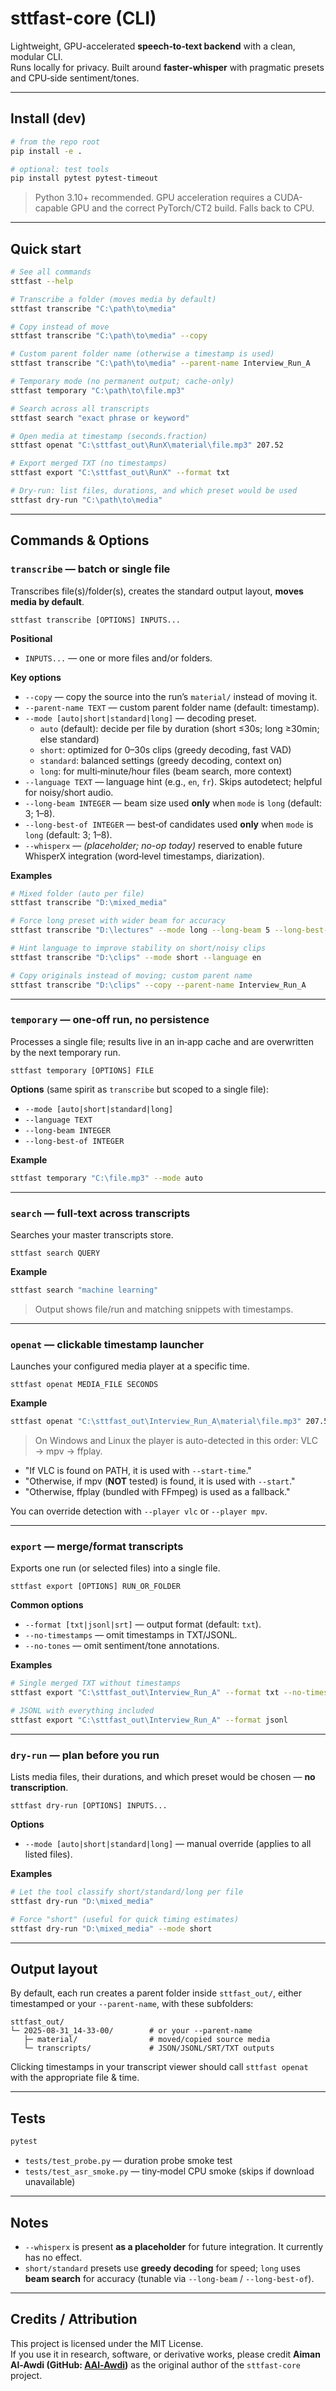 # sttfast-core (CLI)

Lightweight, GPU-accelerated **speech‑to‑text backend** with a clean, modular CLI.  
Runs locally for privacy. Built around **faster‑whisper** with pragmatic presets and CPU‑side sentiment/tones.

---

## Install (dev)

```bash
# from the repo root
pip install -e .

# optional: test tools
pip install pytest pytest-timeout
```

> Python 3.10+ recommended. GPU acceleration requires a CUDA-capable GPU and the correct PyTorch/CT2 build. Falls back to CPU.

---

## Quick start

```bash
# See all commands
sttfast --help

# Transcribe a folder (moves media by default)
sttfast transcribe "C:\path\to\media"

# Copy instead of move
sttfast transcribe "C:\path\to\media" --copy

# Custom parent folder name (otherwise a timestamp is used)
sttfast transcribe "C:\path\to\media" --parent-name Interview_Run_A

# Temporary mode (no permanent output; cache-only)
sttfast temporary "C:\path\to\file.mp3"

# Search across all transcripts
sttfast search "exact phrase or keyword"

# Open media at timestamp (seconds.fraction)
sttfast openat "C:\sttfast_out\RunX\material\file.mp3" 207.52

# Export merged TXT (no timestamps)
sttfast export "C:\sttfast_out\RunX" --format txt

# Dry-run: list files, durations, and which preset would be used
sttfast dry-run "C:\path\to\media"
```

---

## Commands & Options

### `transcribe` — batch or single file

Transcribes file(s)/folder(s), creates the standard output layout, **moves media by default**.

```
sttfast transcribe [OPTIONS] INPUTS...
```

**Positional**  
- `INPUTS...` — one or more files and/or folders.

**Key options**
- `--copy` — copy the source into the run’s `material/` instead of moving it.
- `--parent-name TEXT` — custom parent folder name (default: timestamp).
- `--mode [auto|short|standard|long]` — decoding preset.
  - `auto` (default): decide per file by duration (short ≤30s; long ≥30min; else standard)
  - `short`: optimized for 0–30s clips (greedy decoding, fast VAD)
  - `standard`: balanced settings (greedy decoding, context on)
  - `long`: for multi‑minute/hour files (beam search, more context)
- `--language TEXT` — language hint (e.g., `en`, `fr`). Skips autodetect; helpful for noisy/short audio.
- `--long-beam INTEGER` — beam size used **only** when `mode` is `long` (default: 3; 1–8).
- `--long-best-of INTEGER` — best‑of candidates used **only** when `mode` is `long` (default: 3; 1–8).
- `--whisperx` — *(placeholder; no-op today)* reserved to enable future WhisperX integration (word‑level timestamps, diarization).

**Examples**
```bash
# Mixed folder (auto per file)
sttfast transcribe "D:\mixed_media"

# Force long preset with wider beam for accuracy
sttfast transcribe "D:\lectures" --mode long --long-beam 5 --long-best-of 5

# Hint language to improve stability on short/noisy clips
sttfast transcribe "D:\clips" --mode short --language en

# Copy originals instead of moving; custom parent name
sttfast transcribe "D:\clips" --copy --parent-name Interview_Run_A
```

---

### `temporary` — one-off run, no persistence

Processes a single file; results live in an in‑app cache and are overwritten by the next temporary run.

```
sttfast temporary [OPTIONS] FILE
```

**Options** (same spirit as `transcribe` but scoped to a single file):
- `--mode [auto|short|standard|long]`
- `--language TEXT`
- `--long-beam INTEGER`
- `--long-best-of INTEGER`

**Example**
```bash
sttfast temporary "C:\file.mp3" --mode auto
```

---

### `search` — full‑text across transcripts

Searches your master transcripts store.

```
sttfast search QUERY
```

**Example**
```bash
sttfast search "machine learning"
```

> Output shows file/run and matching snippets with timestamps.

---

### `openat` — clickable timestamp launcher

Launches your configured media player at a specific time.

```
sttfast openat MEDIA_FILE SECONDS
```

**Example**
```bash
sttfast openat "C:\sttfast_out\Interview_Run_A\material\file.mp3" 207.52
```

> On Windows and Linux the player is auto-detected in this order:
VLC → mpv → ffplay.
- "If VLC is found on PATH, it is used with `--start-time`."
- "Otherwise, if mpv (**NOT** tested) is found, it is used with `--start`."
- "Otherwise, ffplay (bundled with FFmpeg) is used as a fallback."

You can override detection with `--player vlc` or `--player mpv`.

---

### `export` — merge/format transcripts

Exports one run (or selected files) into a single file.

```
sttfast export [OPTIONS] RUN_OR_FOLDER
```

**Common options**
- `--format [txt|jsonl|srt]` — output format (default: `txt`).
- `--no-timestamps` — omit timestamps in TXT/JSONL.
- `--no-tones` — omit sentiment/tone annotations.

**Examples**
```bash
# Single merged TXT without timestamps
sttfast export "C:\sttfast_out\Interview_Run_A" --format txt --no-timestamps

# JSONL with everything included
sttfast export "C:\sttfast_out\Interview_Run_A" --format jsonl
```

---

### `dry-run` — plan before you run

Lists media files, their durations, and which preset would be chosen — **no transcription**.

```
sttfast dry-run [OPTIONS] INPUTS...
```

**Options**
- `--mode [auto|short|standard|long]` — manual override (applies to all listed files).

**Examples**
```bash
# Let the tool classify short/standard/long per file
sttfast dry-run "D:\mixed_media"

# Force "short" (useful for quick timing estimates)
sttfast dry-run "D:\mixed_media" --mode short
```

---

## Output layout

By default, each run creates a parent folder inside `sttfast_out/`, either timestamped or your `--parent-name`, with these subfolders:

```
sttfast_out/
└─ 2025-08-31_14-33-00/        # or your --parent-name
   ├─ material/                # moved/copied source media
   └─ transcripts/             # JSON/JSONL/SRT/TXT outputs
```

Clicking timestamps in your transcript viewer should call `sttfast openat` with the appropriate file & time.

---

## Tests

```bash
pytest
```

- `tests/test_probe.py` — duration probe smoke test  
- `tests/test_asr_smoke.py` — tiny‑model CPU smoke (skips if download unavailable)

---

## Notes

- `--whisperx` is present **as a placeholder** for future integration. It currently has no effect.
- `short/standard` presets use **greedy decoding** for speed; `long` uses **beam search** for accuracy (tunable via `--long-beam` / `--long-best-of`).

---

## Credits / Attribution
This project is licensed under the MIT License.  
If you use it in research, software, or derivative works, please credit **Aiman Al-Awdi (GitHub: [AAl-Awdi](https://github.com/AAl-Awdi))** as the original author of the `sttfast-core` project.  

